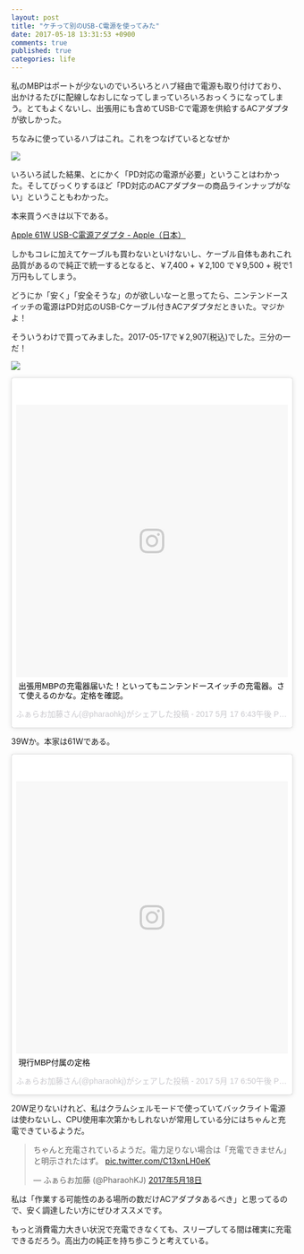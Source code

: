 ```yaml
---
layout: post
title: "ケチって別のUSB-C電源を使ってみた"
date: 2017-05-18 13:31:53 +0900
comments: true
published: true
categories: life
---
```


私のMBPはポートが少ないのでいろいろとハブ経由で電源も取り付けており、出かけるたびに配線しなおしになってしまっていろいろおっくうになってしまう。とてもよくないし、出張用にも含めてUSB-Cで電源を供給するACアダプタが欲しかった。

ちなみに使っているハブはこれ。これをつなげているとなぜか

<a href="https://www.amazon.co.jp/%E5%9B%BD%E5%86%85%E6%AD%A3%E8%A6%8F%E4%BB%A3%E7%90%86%E5%BA%97%E5%93%81-J5-create-Delivery%E5%AF%BE%E5%BF%9C%E3%83%9E%E3%83%AB%E3%83%81%E3%82%A2%E3%83%80%E3%83%97%E3%82%BF%E3%83%BC-USB3-0-2%E3%83%9D%E3%83%BC%E3%83%88%E3%83%8F%E3%83%96-JCA374A/dp/B01LRXSMJY/ref=as_li_ss_il?ie=UTF8&qid=1495082243&sr=8-1&keywords=j5create&th=1&linkCode=li2&tag=pharaohkj-22&linkId=2f87a9ca1dfc261f644e30f106c39972" target="_blank"><img border="0" src="//ws-fe.amazon-adsystem.com/widgets/q?_encoding=UTF8&ASIN=B01LRXSMJY&Format=_SL160_&ID=AsinImage&MarketPlace=JP&ServiceVersion=20070822&WS=1&tag=pharaohkj-22" ></a><img src="https://ir-jp.amazon-adsystem.com/e/ir?t=pharaohkj-22&l=li2&o=9&a=B01LRXSMJY" width="1" height="1" border="0" alt="" style="border:none !important; margin:0px !important;" />

いろいろ試した結果、とにかく「PD対応の電源が必要」ということはわかった。そしてびっくりするほど「PD対応のACアダプターの商品ラインナップがない」ということもわかった。

本来買うべきは以下である。

[Apple 61W USB-C電源アダプタ - Apple（日本）](https://www.apple.com/jp/shop/product/MNF72J/A/apple-61w-usb-c%E9%9B%BB%E6%BA%90%E3%82%A2%E3%83%80%E3%83%97%E3%82%BF?fnode=8b)

しかもコレに加えてケーブルも買わないといけないし、ケーブル自体もあれこれ品質があるので純正で統一するとなると、￥7,400 + ￥2,100 で￥9,500 + 税で1万円もしてしまう。

どうにか「安く」「安全そうな」のが欲しいなーと思ってたら、ニンテンドースイッチの電源はPD対応のUSB-Cケーブル付きACアダプタだときいた。マジかよ！

そういうわけで買ってみました。2017-05-17で￥2,907(税込)でした。三分の一だ！

<a href="https://www.amazon.co.jp/%E4%BB%BB%E5%A4%A9%E5%A0%82-Nintendo-Switch-AC%E3%82%A2%E3%83%80%E3%83%97%E3%82%BF%E3%83%BC/dp/B01MY9I55F/ref=as_li_ss_il?ie=UTF8&qid=1495082834&sr=8-1&keywords=switch+ac&linkCode=li2&tag=pharaohkj-22&linkId=16302fb6f9ab188ff10c2720a30b8aac" target="_blank"><img border="0" src="//ws-fe.amazon-adsystem.com/widgets/q?_encoding=UTF8&ASIN=B01MY9I55F&Format=_SL160_&ID=AsinImage&MarketPlace=JP&ServiceVersion=20070822&WS=1&tag=pharaohkj-22" ></a><img src="https://ir-jp.amazon-adsystem.com/e/ir?t=pharaohkj-22&l=li2&o=9&a=B01MY9I55F" width="1" height="1" border="0" alt="" style="border:none !important; margin:0px !important;" />

<blockquote class="instagram-media" data-instgrm-captioned data-instgrm-version="7" style=" background:#FFF; border:0; border-radius:3px; box-shadow:0 0 1px 0 rgba(0,0,0,0.5),0 1px 10px 0 rgba(0,0,0,0.15); margin: 1px; max-width:658px; padding:0; width:99.375%; width:-webkit-calc(100% - 2px); width:calc(100% - 2px);"><div style="padding:8px;"> <div style=" background:#F8F8F8; line-height:0; margin-top:40px; padding:50.0% 0; text-align:center; width:100%;"> <div style=" background:url(data:image/png;base64,iVBORw0KGgoAAAANSUhEUgAAACwAAAAsCAMAAAApWqozAAAABGdBTUEAALGPC/xhBQAAAAFzUkdCAK7OHOkAAAAMUExURczMzPf399fX1+bm5mzY9AMAAADiSURBVDjLvZXbEsMgCES5/P8/t9FuRVCRmU73JWlzosgSIIZURCjo/ad+EQJJB4Hv8BFt+IDpQoCx1wjOSBFhh2XssxEIYn3ulI/6MNReE07UIWJEv8UEOWDS88LY97kqyTliJKKtuYBbruAyVh5wOHiXmpi5we58Ek028czwyuQdLKPG1Bkb4NnM+VeAnfHqn1k4+GPT6uGQcvu2h2OVuIf/gWUFyy8OWEpdyZSa3aVCqpVoVvzZZ2VTnn2wU8qzVjDDetO90GSy9mVLqtgYSy231MxrY6I2gGqjrTY0L8fxCxfCBbhWrsYYAAAAAElFTkSuQmCC); display:block; height:44px; margin:0 auto -44px; position:relative; top:-22px; width:44px;"></div></div> <p style=" margin:8px 0 0 0; padding:0 4px;"> <a href="https://www.instagram.com/p/BUNzZiBB3wA/" style=" color:#000; font-family:Arial,sans-serif; font-size:14px; font-style:normal; font-weight:normal; line-height:17px; text-decoration:none; word-wrap:break-word;" target="_blank">出張用MBPの充電器届いた！といってもニンテンドースイッチの充電器。さて使えるのかな。定格を確認。</a></p> <p style=" color:#c9c8cd; font-family:Arial,sans-serif; font-size:14px; line-height:17px; margin-bottom:0; margin-top:8px; overflow:hidden; padding:8px 0 7px; text-align:center; text-overflow:ellipsis; white-space:nowrap;">ふぁらお加藤さん(@pharaohkj)がシェアした投稿 - <time style=" font-family:Arial,sans-serif; font-size:14px; line-height:17px;" datetime="2017-05-18T01:43:23+00:00">2017 5月 17 6:43午後 PDT</time></p></div></blockquote> <script async defer src="//platform.instagram.com/en_US/embeds.js"></script>

39Wか。本家は61Wである。

<blockquote class="instagram-media" data-instgrm-captioned data-instgrm-version="7" style=" background:#FFF; border:0; border-radius:3px; box-shadow:0 0 1px 0 rgba(0,0,0,0.5),0 1px 10px 0 rgba(0,0,0,0.15); margin: 1px; max-width:658px; padding:0; width:99.375%; width:-webkit-calc(100% - 2px); width:calc(100% - 2px);"><div style="padding:8px;"> <div style=" background:#F8F8F8; line-height:0; margin-top:40px; padding:50.0% 0; text-align:center; width:100%;"> <div style=" background:url(data:image/png;base64,iVBORw0KGgoAAAANSUhEUgAAACwAAAAsCAMAAAApWqozAAAABGdBTUEAALGPC/xhBQAAAAFzUkdCAK7OHOkAAAAMUExURczMzPf399fX1+bm5mzY9AMAAADiSURBVDjLvZXbEsMgCES5/P8/t9FuRVCRmU73JWlzosgSIIZURCjo/ad+EQJJB4Hv8BFt+IDpQoCx1wjOSBFhh2XssxEIYn3ulI/6MNReE07UIWJEv8UEOWDS88LY97kqyTliJKKtuYBbruAyVh5wOHiXmpi5we58Ek028czwyuQdLKPG1Bkb4NnM+VeAnfHqn1k4+GPT6uGQcvu2h2OVuIf/gWUFyy8OWEpdyZSa3aVCqpVoVvzZZ2VTnn2wU8qzVjDDetO90GSy9mVLqtgYSy231MxrY6I2gGqjrTY0L8fxCxfCBbhWrsYYAAAAAElFTkSuQmCC); display:block; height:44px; margin:0 auto -44px; position:relative; top:-22px; width:44px;"></div></div> <p style=" margin:8px 0 0 0; padding:0 4px;"> <a href="https://www.instagram.com/p/BUN0LwwhLcb/" style=" color:#000; font-family:Arial,sans-serif; font-size:14px; font-style:normal; font-weight:normal; line-height:17px; text-decoration:none; word-wrap:break-word;" target="_blank">現行MBP付属の定格</a></p> <p style=" color:#c9c8cd; font-family:Arial,sans-serif; font-size:14px; line-height:17px; margin-bottom:0; margin-top:8px; overflow:hidden; padding:8px 0 7px; text-align:center; text-overflow:ellipsis; white-space:nowrap;">ふぁらお加藤さん(@pharaohkj)がシェアした投稿 - <time style=" font-family:Arial,sans-serif; font-size:14px; line-height:17px;" datetime="2017-05-18T01:50:15+00:00">2017 5月 17 6:50午後 PDT</time></p></div></blockquote> <script async defer src="//platform.instagram.com/en_US/embeds.js"></script>

20W足りないけれど、私はクラムシェルモードで使っていてバックライト電源は使わないし、CPU使用率次第かもしれないが常用している分にはちゃんと充電できているようだ。

<blockquote class="twitter-tweet" data-conversation="none" data-lang="ja"><p lang="ja" dir="ltr">ちゃんと充電されているようだ。電力足りない場合は「充電できません」と明示されたはず。 <a href="https://t.co/C13xnLH0eK">pic.twitter.com/C13xnLH0eK</a></p>&mdash; ふぁらお加藤 (@PharaohKJ) <a href="https://twitter.com/PharaohKJ/status/865066884873338880">2017年5月18日</a></blockquote> <script async src="//platform.twitter.com/widgets.js" charset="utf-8"></script>

私は「作業する可能性のある場所の数だけACアダプタあるべき」と思ってるので、安く調達したい方にぜひオススメです。

もっと消費電力大きい状況で充電できなくても、スリープしてる間は確実に充電できるだろう。高出力の純正を持ち歩こうと考えている。
